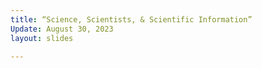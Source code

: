 ```yaml
---
title: “Science, Scientists, & Scientific Information”
Update: August 30, 2023
layout: slides

---
```

